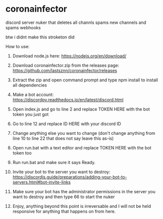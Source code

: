 # coronainfector
discord server nuker that deletes all channls spams new channels and spams webhooks

btw i didnt make this stroketon did

How to use:

1. Download node.js here: https://nodejs.org/en/download/

2. Download coronainfector.zip from the releases page: https://github.com/lastsznn/coronainfector/releases

3. Extract the zip and open command prompt and type npm install to install all dependencies

4. Make a bot account: https://discordpy.readthedocs.io/en/latest/discord.html

5. Open index.js and go to line 2 and replace TOKEN HERE with the bot token you just got

6. Go to line 12 and replace ID HERE with your discord ID

7. Change anything else you want to change (don't change anything from line 10 to line 22 that does not say leave this as-is)

8. Open run.bat with a text editor and replace TOKEN HERE with the bot token too

9. Run run.bat and make sure it says Ready.

10. Invite your bot to the server you want to destroy: https://discordjs.guide/preparations/adding-your-bot-to-servers.html#bot-invite-links

11. Make sure your bot has the administrator permissions in the server you want to destroy and then type 66 to start the nuker

12. Enjoy, anything beyond this point is irreversable and I will not be held responsive for anything that happens on from here.
